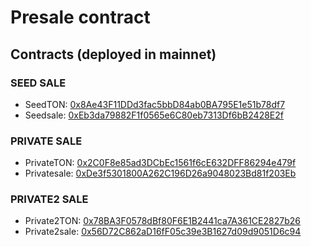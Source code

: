# Presale contract

## Contracts (deployed in mainnet)

### SEED SALE
- SeedTON: [0x8Ae43F11DDd3fac5bbD84ab0BA795E1e51b78df7](https://etherscan.io/address/0x8Ae43F11DDd3fac5bbD84ab0BA795E1e51b78df7)
- Seedsale: [0xEb3da79882F1f0565e6C80eb7313Df6bB2428E2f](https://etherscan.io/address/0xEb3da79882F1f0565e6C80eb7313Df6bB2428E2f)

### PRIVATE SALE
- PrivateTON: [0x2C0F8e85ad3DCbEc1561f6cE632DFF86294e479f](https://etherscan.io/address/0x2C0F8e85ad3DCbEc1561f6cE632DFF86294e479f)
- Privatesale: [0xDe3f5301800A262C196D26a9048023Bd81f203Eb](https://etherscan.io/address/0xDe3f5301800A262C196D26a9048023Bd81f203Eb)

### PRIVATE2 SALE
- Private2TON: [0x78BA3F0578dBf80F6E1B2441ca7A361CE2827b26](https://etherscan.io/address/0x78BA3F0578dBf80F6E1B2441ca7A361CE2827b26)
- Private2sale: [0x56D72C862aD16fF05c39e3B1627d09d9051D6c94](https://etherscan.io/address/0x56D72C862aD16fF05c39e3B1627d09d9051D6c94)